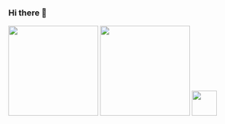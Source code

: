 ### Hi there 👋

<div>
  <img height = "180cm" src= "https://github-readme-stats.vercel.app/api?username=mexerica&theme=vision-friendly-dark&show_icons=true" />
  <img height = "180cm" src= "https://github-readme-stats.vercel.app/api/top-langs/?username=mexerica&layout=compact&theme=vision-friendly-dark" />
   <a href="https://gifer.com/pt/6o0">
    <img height = " 50cm" src="https://i.gifer.com/origin/2b/2b047e4d200321cef2a506baa878f457.gif" />
   <a/>
 </div>

<!--
**mexerica/mexerica** is a ✨ _special_ ✨ repository because its `README.md` (this file) appears on your GitHub profile.

Here are some ideas to get you started:

- 🔭 I’m currently working on ...
- 🌱 I’m currently learning ...
- 👯 I’m looking to collaborate on ...
- 🤔 I’m looking for help with ...
- 💬 Ask me about ...
- 📫 How to reach me: ...
- 😄 Pronouns: ...
- ⚡ Fun fact: ...
-->

